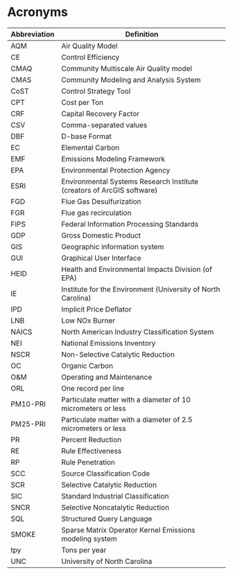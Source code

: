 # Acronyms

Abbreviation| Definition
-----------|--------------------------------------------------------------
AQM|Air Quality Model
CE|Control Efficiency
CMAQ|Community Multiscale Air Quality model
CMAS|Community Modeling and Analysis System
CoST|Control Strategy Tool
CPT|Cost per Ton
CRF|Capital Recovery Factor
CSV|Comma-separated values
DBF|D-base Format
EC|Elemental Carbon
EMF|Emissions Modeling Framework
EPA|Environmental Protection Agency
ESRI|Environmental Systems Research Institute (creators of ArcGIS software)
FGD|Flue Gas Desulfurization
FGR|Flue gas recirculation
FIPS|Federal Information Processing Standards
GDP|Gross Domestic Product
GIS|Geographic information system
GUI|Graphical User Interface
HEID|Health and Environmental Impacts Division (of EPA)
IE|Institute for the Environment (University of North Carolina)
IPD|Implicit Price Deflator
LNB|Low NOx Burner
NAICS|North American Industry Classification System
NEI|National Emissions Inventory
NSCR|Non-Selective Catalytic Reduction
OC|Organic Carbon
O&M|Operating and Maintenance
ORL|One record per line
PM10-PRI|Particulate matter with a diameter of 10 micrometers or less
PM25-PRI|Particulate matter with a diameter of 2.5 micrometers or less
PR|Percent Reduction
RE|Rule Effectiveness
RP|Rule Penetration
SCC|Source Classification Code
SCR|Selective Catalytic Reduction
SIC|Standard Industrial Classification
SNCR|Selective Noncatalytic Reduction
SQL|Structured Query Language
SMOKE|Sparse Matrix Operator Kernel Emissions modeling system
tpy|Tons per year
UNC|University of North Carolina
